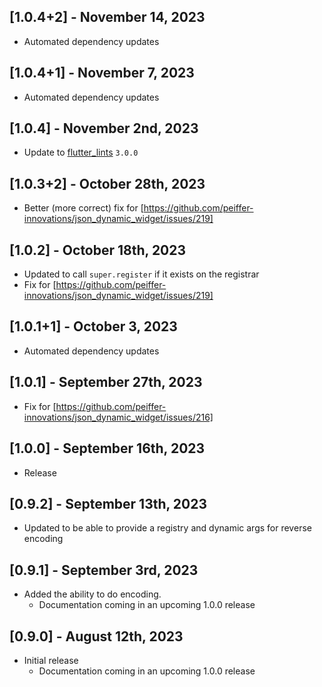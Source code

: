 ## [1.0.4+2] - November 14, 2023

* Automated dependency updates


## [1.0.4+1] - November 7, 2023

* Automated dependency updates


## [1.0.4] - November 2nd, 2023

* Update to [flutter_lints](https://pub.dev/packages/flutter_lints) `3.0.0`


## [1.0.3+2] - October 28th, 2023

* Better (more correct) fix for [https://github.com/peiffer-innovations/json_dynamic_widget/issues/219]


## [1.0.2] - October 18th, 2023

* Updated to call `super.register` if it exists on the registrar
* Fix for [https://github.com/peiffer-innovations/json_dynamic_widget/issues/219]


## [1.0.1+1] - October 3, 2023

* Automated dependency updates


## [1.0.1] - September 27th, 2023

* Fix for [https://github.com/peiffer-innovations/json_dynamic_widget/issues/216]

## [1.0.0] - September 16th, 2023

* Release

## [0.9.2] - September 13th, 2023

* Updated to be able to provide a registry and dynamic args for reverse encoding

## [0.9.1] - September 3rd, 2023

* Added the ability to do encoding.
    * Documentation coming in an upcoming 1.0.0 release

## [0.9.0] - August 12th, 2023

* Initial release
    * Documentation coming in an upcoming 1.0.0 release



